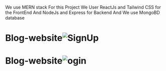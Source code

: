 

We use MERN stack For this Project 
We User ReactJs and Tailwind CSS for the FrontEnd 
And NodeJs and Express for Backend
And We use MongoBD database

# Blog-website![SignUp](https://github.com/AdiiCode7/Blog-website/assets/143279633/94aec0e4-c410-4e14-b707-8285def58a94)
# Blog-website![ogin](https://github.com/AdiiCode7/Blog-website/assets/143279633/f17696fb-a622-4a43-96c4-fef1256e4372)
